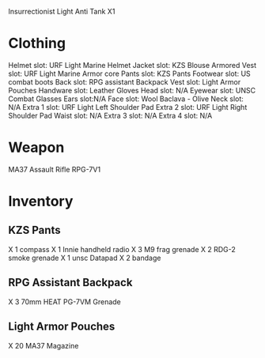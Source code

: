 Insurrectionist Light Anti Tank X1

# Clothing
Helmet slot: URF Light Marine Helmet
Jacket slot: KZS Blouse
Armored Vest slot: URF Light Marine Armor core
Pants slot: KZS Pants
Footwear slot: US combat boots
Back slot: RPG assistant Backpack
Vest slot: Light Armor Pouches
Handware slot: Leather Gloves
Head slot: N/A
Eyewear slot: UNSC Combat Glasses
Ears slot:N/A
Face slot: Wool Baclava - Olive
Neck slot: N/A
Extra 1 slot: URF Light Left Shoulder Pad
Extra 2 slot: URF Light Right Shoulder Pad
Waist slot: N/A
Extra 3 slot: N/A
Extra 4 slot: N/A

# Weapon

MA37 Assault Rifle
RPG-7V1

# Inventory

## KZS Pants
X 1 compass
X 1 Innie handheld radio
X 3 M9 frag grenade
X 2 RDG-2 smoke grenade
X 1 unsc Datapad
X 2 bandage

## RPG Assistant Backpack
X 3 70mm HEAT PG-7VM Grenade

## Light Armor Pouches
X 20 MA37 Magazine

